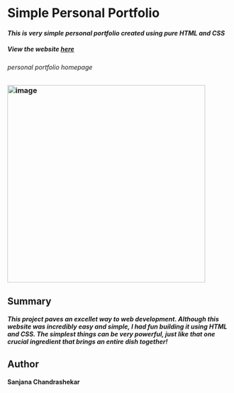 # Simple Personal Portfolio
#### _This is very simple personal portfolio created using pure HTML and CSS_

##### View the website [here](https://screact02.github.io/simple-portfolio/)

###### _personal portfolio homepage_
### <img width="446" alt="image" src="https://user-images.githubusercontent.com/122413484/220234515-6a8a2e3a-aea9-4224-af11-eb212ea4c60d.png">

## Summary

#### _This project paves an excellet way to web development. Although this website was incredibly easy and simple, I had fun building it using HTML and CSS. The simplest things can be very powerful, just like that one crucial ingredient that brings an entire dish together!_

## Author

#### __Sanjana Chandrashekar__



